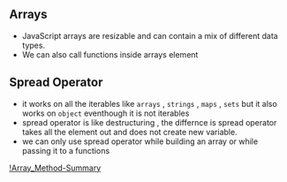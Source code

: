 ## Arrays
- JavaScript arrays are resizable and can contain a mix of different data types.
- We can also call functions inside arrays element

















## Spread Operator
- it works on all the iterables like `arrays` , `strings` , `maps` , `sets` but it also works on `object` eventhough it is not iterables
- spread operator is like destructuring , the differnce is spread operator takes all the element out and does not create new variable.
- we can only use spread operator while building an array or while passing it to a functions





[!Array_Method-Summary](ArrayMethodSummary.jpg)